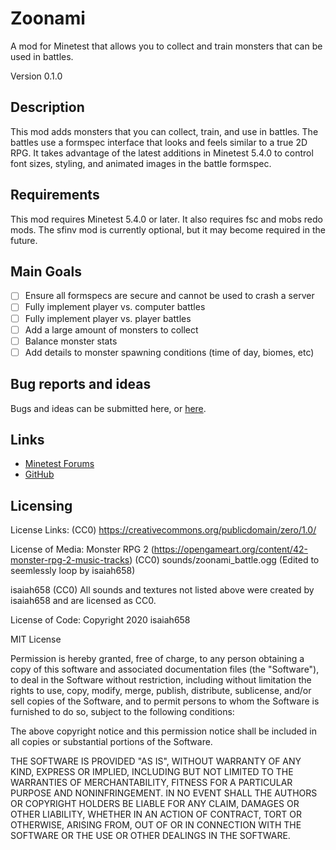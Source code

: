 # Zoonami
A mod for Minetest that allows you to collect and train monsters that can be used in battles.

Version 0.1.0

## Description
This mod adds monsters that you can collect, train, and use in battles. The battles
use a formspec interface that looks and feels similar to a true 2D RPG. It takes 
advantage of the latest additions in Minetest 5.4.0 to control font sizes, styling, 
and animated images in the battle formspec.

## Requirements
This mod requires Minetest 5.4.0 or later. It also requires fsc and mobs redo mods. The sfinv mod is currently optional, but it may become required in the future.

## Main Goals
- [ ] Ensure all formspecs are secure and cannot be used to crash a server
- [ ] Fully implement player vs. computer battles
- [ ] Fully implement player vs. player battles
- [ ] Add a large amount of monsters to collect
- [ ] Balance monster stats
- [ ] Add details to monster spawning conditions (time of day, biomes, etc)

## Bug reports and ideas
Bugs and ideas can be submitted here, or [here](https://github.com/isaiah658/zoonami/issues/new).

## Links
* [Minetest Forums]()
* [GitHub](http://github.com/isaiah658/zoonami/)

## Licensing
License Links:
(CC0) https://creativecommons.org/publicdomain/zero/1.0/

License of Media:
Monster RPG 2 (https://opengameart.org/content/42-monster-rpg-2-music-tracks) (CC0)
	sounds/zoonami_battle.ogg (Edited to seemlessly loop by isaiah658)

isaiah658 (CC0)
	All sounds and textures not listed above were created by isaiah658 and are licensed as CC0.

License of Code:
Copyright 2020 isaiah658

MIT License

Permission is hereby granted, free of charge, to any person obtaining a copy of this software and associated documentation files (the "Software"), to deal in the Software without restriction, including without limitation the rights to use, copy, modify, merge, publish, distribute, sublicense, and/or sell copies of the Software, and to permit persons to whom the Software is furnished to do so, subject to the following conditions:

The above copyright notice and this permission notice shall be included in all copies or substantial portions of the Software.

THE SOFTWARE IS PROVIDED "AS IS", WITHOUT WARRANTY OF ANY KIND, EXPRESS OR IMPLIED, INCLUDING BUT NOT LIMITED TO THE WARRANTIES OF MERCHANTABILITY, FITNESS FOR A PARTICULAR PURPOSE AND NONINFRINGEMENT. IN NO EVENT SHALL THE AUTHORS OR COPYRIGHT HOLDERS BE LIABLE FOR ANY CLAIM, DAMAGES OR OTHER LIABILITY, WHETHER IN AN ACTION OF CONTRACT, TORT OR OTHERWISE, ARISING FROM, OUT OF OR IN CONNECTION WITH THE SOFTWARE OR THE USE OR OTHER DEALINGS IN THE SOFTWARE.
